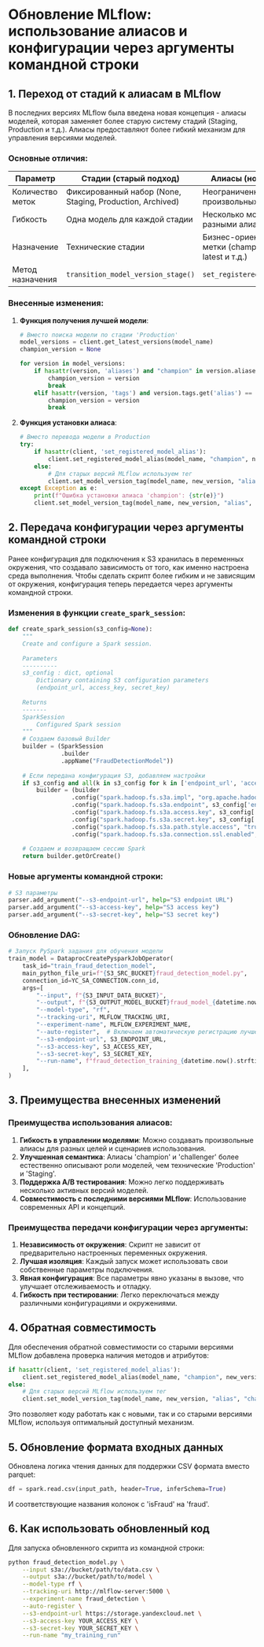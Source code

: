 # Обновление MLflow: использование алиасов и конфигурации через аргументы командной строки

## 1. Переход от стадий к алиасам в MLflow

В последних версиях MLflow была введена новая концепция - алиасы моделей, которая заменяет более старую систему стадий (Staging, Production и т.д.). Алиасы предоставляют более гибкий механизм для управления версиями моделей.

### Основные отличия:

| Параметр | Стадии (старый подход) | Алиасы (новый подход) |
|----------|------------------------|----------------------|
| Количество меток | Фиксированный набор (None, Staging, Production, Archived) | Неограниченное количество произвольных меток |
| Гибкость | Одна модель для каждой стадии | Несколько моделей с разными алиасами |
| Назначение | Технические стадии | Бизнес-ориентированные метки (champion, challenger, latest и т.д.) |
| Метод назначения | `transition_model_version_stage()` | `set_registered_model_alias()` |

### Внесенные изменения:

1. **Функция получения лучшей модели**:
   ```python
   # Вместо поиска модели по стадии 'Production'
   model_versions = client.get_latest_versions(model_name)
   champion_version = None
   
   for version in model_versions:
       if hasattr(version, 'aliases') and "champion" in version.aliases:
           champion_version = version
           break
       elif hasattr(version, 'tags') and version.tags.get('alias') == "champion":
           champion_version = version
           break
   ```

2. **Функция установки алиаса**:
   ```python
   # Вместо перевода модели в Production
   try:
       if hasattr(client, 'set_registered_model_alias'):
           client.set_registered_model_alias(model_name, "champion", new_version)
       else:
           # Для старых версий MLflow используем тег
           client.set_model_version_tag(model_name, new_version, "alias", "champion")
   except Exception as e:
       print(f"Ошибка установки алиаса 'champion': {str(e)}")
       client.set_model_version_tag(model_name, new_version, "alias", "champion")
   ```

## 2. Передача конфигурации через аргументы командной строки

Ранее конфигурация для подключения к S3 хранилась в переменных окружения, что создавало зависимость от того, как именно настроена среда выполнения. Чтобы сделать скрипт более гибким и не зависящим от окружения, конфигурация теперь передается через аргументы командной строки.

### Изменения в функции `create_spark_session`:

```python
def create_spark_session(s3_config=None):
    """
    Create and configure a Spark session.
    
    Parameters
    ----------
    s3_config : dict, optional
        Dictionary containing S3 configuration parameters
        (endpoint_url, access_key, secret_key)
    
    Returns
    -------
    SparkSession
        Configured Spark session
    """
    # Создаем базовый Builder
    builder = (SparkSession
               .builder
               .appName("FraudDetectionModel"))
    
    # Если передана конфигурация S3, добавляем настройки
    if s3_config and all(k in s3_config for k in ['endpoint_url', 'access_key', 'secret_key']):
        builder = (builder
                  .config("spark.hadoop.fs.s3a.impl", "org.apache.hadoop.fs.s3a.S3AFileSystem")
                  .config("spark.hadoop.fs.s3a.endpoint", s3_config['endpoint_url'])
                  .config("spark.hadoop.fs.s3a.access.key", s3_config['access_key'])
                  .config("spark.hadoop.fs.s3a.secret.key", s3_config['secret_key'])
                  .config("spark.hadoop.fs.s3a.path.style.access", "true")
                  .config("spark.hadoop.fs.s3a.connection.ssl.enabled", "true"))
    
    # Создаем и возвращаем сессию Spark
    return builder.getOrCreate()
```

### Новые аргументы командной строки:

```python
# S3 параметры
parser.add_argument("--s3-endpoint-url", help="S3 endpoint URL")
parser.add_argument("--s3-access-key", help="S3 access key")
parser.add_argument("--s3-secret-key", help="S3 secret key")
```

### Обновление DAG:

```python
# Запуск PySpark задания для обучения модели
train_model = DataprocCreatePysparkJobOperator(
    task_id="train_fraud_detection_model",
    main_python_file_uri=f"{S3_SRC_BUCKET}fraud_detection_model.py",
    connection_id=YC_SA_CONNECTION.conn_id,
    args=[
        "--input", f"{S3_INPUT_DATA_BUCKET}",
        "--output", f"{S3_OUTPUT_MODEL_BUCKET}fraud_model_{datetime.now().strftime('%Y%m%d')}",
        "--model-type", "rf",
        "--tracking-uri", MLFLOW_TRACKING_URI,
        "--experiment-name", MLFLOW_EXPERIMENT_NAME,
        "--auto-register",  # Включаем автоматическую регистрацию лучшей модели
        "--s3-endpoint-url", S3_ENDPOINT_URL,
        "--s3-access-key", S3_ACCESS_KEY,
        "--s3-secret-key", S3_SECRET_KEY,
        "--run-name", f"fraud_detection_training_{datetime.now().strftime('%Y%m%d_%H%M')}"
    ],
)
```

## 3. Преимущества внесенных изменений

### Преимущества использования алиасов:

1. **Гибкость в управлении моделями**: Можно создавать произвольные алиасы для разных целей и сценариев использования.
2. **Улучшенная семантика**: Алиасы 'champion' и 'challenger' более естественно описывают роли моделей, чем технические 'Production' и 'Staging'.
3. **Поддержка A/B тестирования**: Можно легко поддерживать несколько активных версий моделей.
4. **Совместимость с последними версиями MLflow**: Использование современных API и концепций.

### Преимущества передачи конфигурации через аргументы:

1. **Независимость от окружения**: Скрипт не зависит от предварительно настроенных переменных окружения.
2. **Лучшая изоляция**: Каждый запуск может использовать свои собственные параметры подключения.
3. **Явная конфигурация**: Все параметры явно указаны в вызове, что улучшает отслеживаемость и отладку.
4. **Гибкость при тестировании**: Легко переключаться между различными конфигурациями и окружениями.

## 4. Обратная совместимость

Для обеспечения обратной совместимости со старыми версиями MLflow добавлена проверка наличия методов и атрибутов:

```python
if hasattr(client, 'set_registered_model_alias'):
    client.set_registered_model_alias(model_name, "champion", new_version)
else:
    # Для старых версий MLflow используем тег
    client.set_model_version_tag(model_name, new_version, "alias", "champion")
```

Это позволяет коду работать как с новыми, так и со старыми версиями MLflow, используя оптимальный доступный механизм.

## 5. Обновление формата входных данных

Обновлена логика чтения данных для поддержки CSV формата вместо parquet:

```python
df = spark.read.csv(input_path, header=True, inferSchema=True)
```

И соответствующие названия колонок с 'isFraud' на 'fraud'.

## 6. Как использовать обновленный код

Для запуска обновленного скрипта из командной строки:

```bash
python fraud_detection_model.py \
    --input s3a://bucket/path/to/data.csv \
    --output s3a://bucket/path/to/model \
    --model-type rf \
    --tracking-uri http://mlflow-server:5000 \
    --experiment-name fraud_detection \
    --auto-register \
    --s3-endpoint-url https://storage.yandexcloud.net \
    --s3-access-key YOUR_ACCESS_KEY \
    --s3-secret-key YOUR_SECRET_KEY \
    --run-name "my_training_run"
``` 